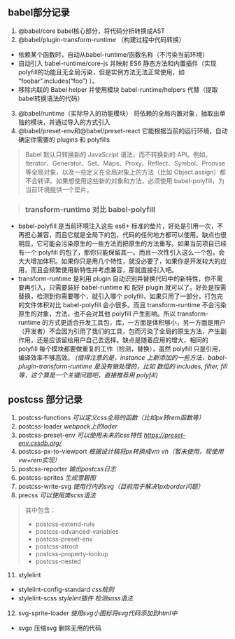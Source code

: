 ## babel部分记录
 1. @babel/core babel核心部分，将代码分析转换成AST
 2. @babel/plugin-transform-runtime （构建过程中代码转换）
  - 依赖某个函数时，自动从babel-runtime/函数名称（不污染当前环境）
  - 自动引入 babel-runtime/core-js 并映射 ES6 静态方法和内置插件（实现polyfill的功能且无全局污染，但是实例方法无法正常使用，如 “foobar”.includes(“foo”) ）。
  - 移除内联的 Babel helper 并使用模块 babel-runtime/helpers 代替（提取babel转换语法的代码）
 3. @babel/runtime（实际导入的功能模块） 将依赖的全局内置对象，抽取出单独的模块，并通过导入的方式引入
 4. @babel/preset-env和@babel/preset-react 它能根据当前的运行环境，自动确定你需要的 plugins 和 polyfills
 > Babel 默认只转换新的 JavaScript 语法，而不转换新的 API。例如，Iterator、Generator、Set、Maps、Proxy、Reflect、Symbol、Promise 等全局对象，以及一些定义在全局对象上的方法（比如 Object.assign）都不会转译。如果想使用这些新的对象和方法，必须使用 babel-polyfill，为当前环境提供一个垫片。

 > ### transform-runtime 对比 babel-polyfill
  - babel-polyfill 是当前环境注入这些 es6+ 标准的垫片，好处是引用一次，不再担心兼容，而且它就是全局下的包，代码的任何地方都可以使用。缺点也很明显，它可能会污染原生的一些方法而把原生的方法重写。如果当前项目已经有一个 polyfill 的包了，那你只能保留其一。而且一次性引入这么一个包，会大大增加体积。如果你只是用几个特性，就没必要了，如果你是开发较大的应用，而且会频繁使用新特性并考虑兼容，那就直接引入吧。
  - transform-runtime 是利用 plugin 自动识别并替换代码中的新特性，你不需要再引入，只需要装好 babel-runtime 和 配好 plugin 就可以了。好处是按需替换，检测到你需要哪个，就引入哪个 polyfill，如果只用了一部分，打包完的文件体积对比 babel-polyfill 会小很多。而且 transform-runtime 不会污染原生的对象，方法，也不会对其他 polyfill 产生影响。所以 transform-runtime 的方式更适合开发工具包，库，一方面是体积够小，另一方面是用户（开发者）不会因为引用了我们的工具，包而污染了全局的原生方法，产生副作用，还是应该留给用户自己去选择。缺点是随着应用的增大，相同的 polyfill 每个模块都要做重复的工作（检测，替换），虽然 polyfill 只是引用，编译效率不够高效。
  *(值得注意的是，instance 上新添加的一些方法，babel-plugin-transform-runtime 是没有做处理的，比如 数组的 includes, filter, fill 等，这个算是一个关键问题吧，直接推荐用 polyfill)*

## postcss 部分记录

1. postcss-functions
*可以定义css全局的函数（比如px转rem函数等）*
2. postcss-loader
*webpack上的loder*
3. postcss-preset-env
*可以使用未来的css特性 https://preset-env.cssdb.org/*
4. postcss-px-to-viewport
*根据设计稿将px转换成vm vh（暂未使用，现使用vw+rem实现）*
5. postcss-reporter
*输出postcss日志*
6. postcss-sprites
*生成雪碧图*
7. postcss-write-svg
*使用行内的svg（目前用于解决1pxborder问题）*
8. precss
*可以使用类scss语法*
 > 其中包含：
 > - postcss-extend-rule
 > - postcss-advanced-variables
 > - postcss-preset-env
 > - postcss-atroot
 > - postcss-property-lookup
 > - postcss-nested
11. stylelint
  - stylelint-config-standard
  *css规则*
  - stylelint-scss
  *stylelint插件 检测sass语法*
12. svg-sprite-loader
*使用svg小图标将svg代码添加到html中*
 - svgo 压缩svg 删除无用的代码
